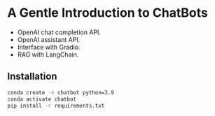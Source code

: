 # A Gentle Introduction to ChatBots

* OpenAI chat completion API.
* OpenAI assistant API.
* Interface with Gradio.
* RAG with LangChain.

## Installation

```bash
conda create -n chatbot python=3.9
conda activate chatbot
pip install -r requirements.txt
```
